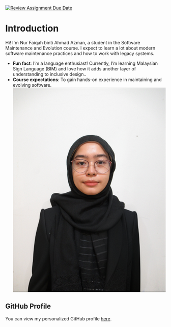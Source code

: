 [![Review Assignment Due Date](https://classroom.github.com/assets/deadline-readme-button-22041afd0340ce965d47ae6ef1cefeee28c7c493a6346c4f15d667ab976d596c.svg)](https://classroom.github.com/a/O-1AGqKT)

# Introduction
Hi! I'm Nur Faiqah binti Ahmad Azman, a student in the Software Maintenance and Evolution course.
I expect to learn a lot about modern software maintenance practices and how to work with legacy systems.
- **Fun fact**: I’m a language enthusiast! Currently, I’m learning Malaysian Sign Language (BIM) and love how it adds another layer of understanding to inclusive design..
- **Course expectations**: To gain hands-on experience in maintaining and evolving software.
![My Image](faiqah-business.png)


## GitHub Profile
You can view my personalized GitHub profile
[here](https://github.com/faiqahAzman).
